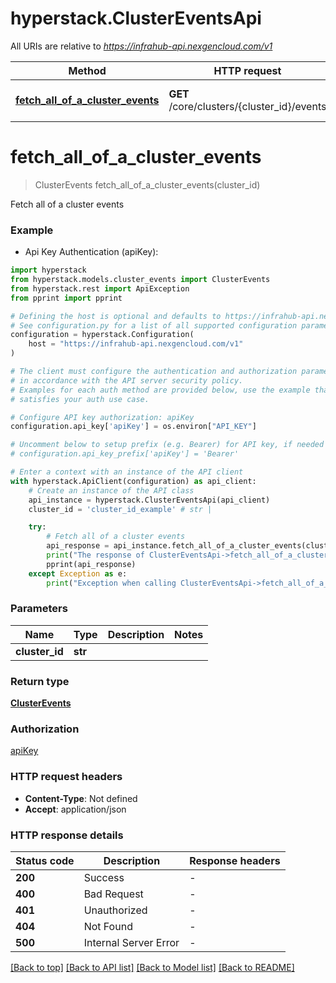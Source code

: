 # hyperstack.ClusterEventsApi

All URIs are relative to *https://infrahub-api.nexgencloud.com/v1*

Method | HTTP request | Description
------------- | ------------- | -------------
[**fetch_all_of_a_cluster_events**](ClusterEventsApi.md#fetch_all_of_a_cluster_events) | **GET** /core/clusters/{cluster_id}/events | Fetch all of a cluster events


# **fetch_all_of_a_cluster_events**
> ClusterEvents fetch_all_of_a_cluster_events(cluster_id)

Fetch all of a cluster events

### Example

* Api Key Authentication (apiKey):

```python
import hyperstack
from hyperstack.models.cluster_events import ClusterEvents
from hyperstack.rest import ApiException
from pprint import pprint

# Defining the host is optional and defaults to https://infrahub-api.nexgencloud.com/v1
# See configuration.py for a list of all supported configuration parameters.
configuration = hyperstack.Configuration(
    host = "https://infrahub-api.nexgencloud.com/v1"
)

# The client must configure the authentication and authorization parameters
# in accordance with the API server security policy.
# Examples for each auth method are provided below, use the example that
# satisfies your auth use case.

# Configure API key authorization: apiKey
configuration.api_key['apiKey'] = os.environ["API_KEY"]

# Uncomment below to setup prefix (e.g. Bearer) for API key, if needed
# configuration.api_key_prefix['apiKey'] = 'Bearer'

# Enter a context with an instance of the API client
with hyperstack.ApiClient(configuration) as api_client:
    # Create an instance of the API class
    api_instance = hyperstack.ClusterEventsApi(api_client)
    cluster_id = 'cluster_id_example' # str | 

    try:
        # Fetch all of a cluster events
        api_response = api_instance.fetch_all_of_a_cluster_events(cluster_id)
        print("The response of ClusterEventsApi->fetch_all_of_a_cluster_events:\n")
        pprint(api_response)
    except Exception as e:
        print("Exception when calling ClusterEventsApi->fetch_all_of_a_cluster_events: %s\n" % e)
```



### Parameters


Name | Type | Description  | Notes
------------- | ------------- | ------------- | -------------
 **cluster_id** | **str**|  | 

### Return type

[**ClusterEvents**](ClusterEvents.md)

### Authorization

[apiKey](../README.md#apiKey)

### HTTP request headers

 - **Content-Type**: Not defined
 - **Accept**: application/json

### HTTP response details

| Status code | Description | Response headers |
|-------------|-------------|------------------|
**200** | Success |  -  |
**400** | Bad Request |  -  |
**401** | Unauthorized |  -  |
**404** | Not Found |  -  |
**500** | Internal Server Error |  -  |

[[Back to top]](#) [[Back to API list]](../README.md#documentation-for-api-endpoints) [[Back to Model list]](../README.md#documentation-for-models) [[Back to README]](../README.md)


